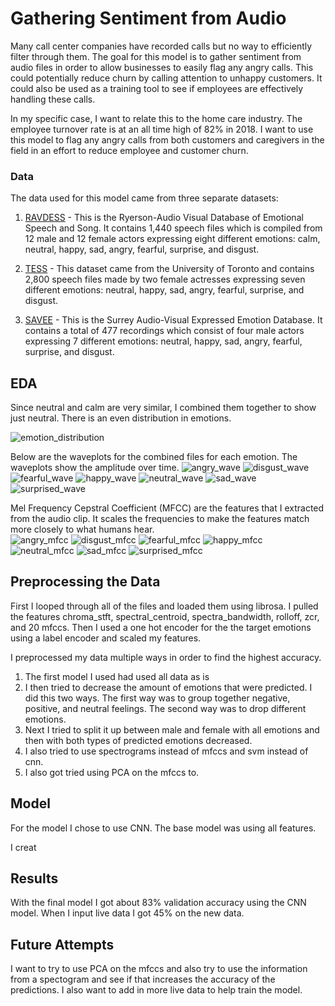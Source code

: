 # Gathering Sentiment from Audio

Many call center companies have recorded calls but no way to efficiently filter through them. The goal for this model is to gather sentiment from audio files in order to allow businesses to easily flag any angry calls. This could potentially reduce churn by calling attention to unhappy customers. It could also be used as a training tool to see if employees are effectively handling these calls.

In my specific case, I want to relate this to the home care industry.  The employee turnover rate is at an all time high of 82% in 2018. I want to use this model to flag any angry calls from both customers and caregivers in the field in an effort to reduce employee and customer churn.


### Data

The data used for this model came from three separate datasets:

1. [RAVDESS](https://zenodo.org/record/1188976#.XcJFp1FKi00) - This is the Ryerson-Audio Visual Database of Emotional Speech and Song. It contains 1,440 speech files which is compiled from 12 male and 12 female actors expressing eight different emotions: calm, neutral, happy, sad, angry, fearful, surprise, and disgust.

2. [TESS](https://tspace.library.utoronto.ca/handle/1807/24487) - This dataset came from the University of Toronto and contains 2,800 speech files made by two female actresses expressing seven different emotions: neutral, happy, sad, angry, fearful, surprise, and disgust.

3. [SAVEE](http://kahlan.eps.surrey.ac.uk/savee/) - This is the Surrey Audio-Visual Expressed Emotion Database. It contains a total of 477 recordings which consist of four male actors expressing 7 different emotions: neutral, happy, sad, angry, fearful, surprise, and disgust.


## EDA

Since neutral and calm are very similar, I combined them together to show just neutral. There is an even distribution in emotions.<br/>


![emotion_distribution](images/emotion_distribution.png?raw=true "Emotion Distribution")



Below are the waveplots for the combined files for each emotion.  The waveplots show the amplitude over time.
![angry_wave](images/angry_wave.png?raw=true "Angry") ![disgust_wave](images/disgust_wave.png?raw=true "Disgust") ![fearful_wave](images/fearful_wave.png?raw=true "Fearful") ![happy_wave](images/happy_wave.png?raw=true "Happy") ![neutral_wave](images/neutral_wave.png?raw=true "Neutral") ![sad_wave](images/sad_wave.png?raw=true "Sad") ![surprised_wave](images/surprised_wave.png?raw=true "Surprised")



Mel Frequency Cepstral Coefficient (MFCC) are the features that I extracted from the audio clip. It scales the frequencies to make the features match more closely to what humans hear.<br/>
![angry_mfcc](images/angry_mfcc.png?raw=true "Angry") ![disgust_mfcc](images/disgust_mfcc.png?raw=true "Disgust") ![fearful_mfcc](images/fearful_mfcc.png?raw=true "Fearful") ![happy_mfcc](images/happy_mfcc.png?raw=true "Happy") ![neutral_mfcc](images/neutral_mfcc.png?raw=true "Neutral") ![sad_mfcc](images/sad_mfcc.png?raw=true "Sad") ![surprised_mfcc](images/surprised_mfcc.png?raw=true "Surprised")







## Preprocessing the Data

First I looped through all of the files and loaded them using librosa. I pulled the features chroma_stft, spectral_centroid, spectra_bandwidth, rolloff, zcr, and 20 mfccs. Then I used a one hot encoder for the  the target emotions using a label encoder and scaled my features. 

I preprocessed my data multiple ways in order to find the highest accuracy. 
  1. The first model I used had used all data as is
  2. I then tried to decrease the amount of emotions that were predicted. I did this two ways. The first way was to group
  together negative, positive, and neutral feelings. The second way was to drop different emotions.
  3. Next I tried to split it up between male and female with all emotions and then with both types of predicted emotions decreased.
  4. I also tried to use spectrograms instead of mfccs and svm instead of cnn.
  5. I also got tried using PCA on the mfccs to.



## Model

For the model I chose to use CNN. The base model was using all features.

I creat


## Results

With the final model I got about 83% validation accuracy using the CNN model. When I input live data I got 45% on the new data.

## Future Attempts
I want to try to use PCA on the mfccs and also try to use the information from a spectogram and see if that increases the accuracy of the predictions. I also want to add in more live data to help train the model.

